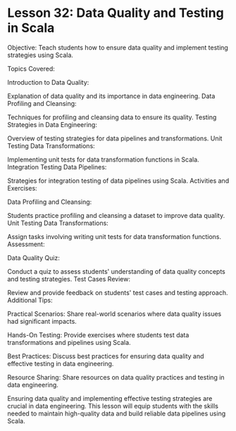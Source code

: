 # Lesson 32: Data Quality and Testing in Scala

Objective: Teach students how to ensure data quality and implement testing strategies using Scala.

Topics Covered:

Introduction to Data Quality:

Explanation of data quality and its importance in data engineering.
Data Profiling and Cleansing:

Techniques for profiling and cleansing data to ensure its quality.
Testing Strategies in Data Engineering:

Overview of testing strategies for data pipelines and transformations.
Unit Testing Data Transformations:

Implementing unit tests for data transformation functions in Scala.
Integration Testing Data Pipelines:

Strategies for integration testing of data pipelines using Scala.
Activities and Exercises:

Data Profiling and Cleansing:

Students practice profiling and cleansing a dataset to improve data quality.
Unit Testing Data Transformations:

Assign tasks involving writing unit tests for data transformation functions.
Assessment:

Data Quality Quiz:

Conduct a quiz to assess students' understanding of data quality concepts and testing strategies.
Test Cases Review:

Review and provide feedback on students' test cases and testing approach.
Additional Tips:

Practical Scenarios: Share real-world scenarios where data quality issues had significant impacts.

Hands-On Testing: Provide exercises where students test data transformations and pipelines using Scala.

Best Practices: Discuss best practices for ensuring data quality and effective testing in data engineering.

Resource Sharing: Share resources on data quality practices and testing in data engineering.

Ensuring data quality and implementing effective testing strategies are crucial in data engineering. This lesson will equip students with the skills needed to maintain high-quality data and build reliable data pipelines using Scala.
